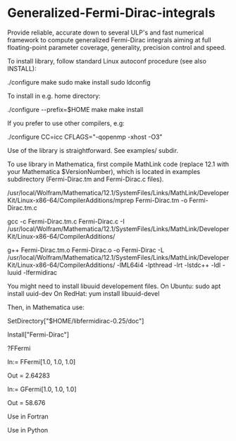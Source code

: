# Generalized-Fermi-Dirac-integrals
Provide reliable, accurate down to several ULP's and fast numerical framework to compute generalized Fermi-Dirac integrals aiming at full floating-point parameter coverage, generality, precision control and speed.


To install library, follow standard
Linux autoconf procedure (see also INSTALL):

./configure
make
sudo make install
sudo ldconfig

To install in e.g. home directory:

./configure --prefix=$HOME
make
make install


If you prefer to use other compilers, e.g:

./configure CC=icc CFLAGS="-qopenmp -xhost -O3"


Use of the library is straightforward. See examples/ subdir. 

To use library in Mathematica, first compile MathLink code (replace 12.1 with your Mathematica $VersionNumber),
 which is located in examples subdirectory (Fermi-Dirac.tm and Fermi-Dirac.c files). 

/usr/local/Wolfram/Mathematica/12.1/SystemFiles/Links/MathLink/DeveloperKit/Linux-x86-64/CompilerAdditions/mprep Fermi-Dirac.tm -o Fermi-Dirac.tm.c

gcc -c Fermi-Dirac.tm.c Fermi-Dirac.c -I /usr/local/Wolfram/Mathematica/12.1/SystemFiles/Links/MathLink/DeveloperKit/Linux-x86-64/CompilerAdditions/

g++ Fermi-Dirac.tm.o Fermi-Dirac.o -o Fermi-Dirac -L /usr/local/Wolfram/Mathematica/12.1/SystemFiles/Links/MathLink/DeveloperKit/Linux-x86-64/CompilerAdditions/ -lML64i4 -lpthread -lrt -lstdc++ -ldl -luuid -lfermidirac

You might need to install libuuid developement files. 
On Ubuntu:
sudo apt install uuid-dev
On RedHat:
yum install libuuid-devel

Then, in Mathematica use:

SetDirectory["$HOME/libfermidirac-0.25/doc"]

Install["Fermi-Dirac"]

?FFermi

In:= FFermi[1.0, 1.0, 1.0]

Out = 2.64283

In:= GFermi[1.0, 1.0, 1.0]

Out = 58.676


Use in Fortran


Use in Python
